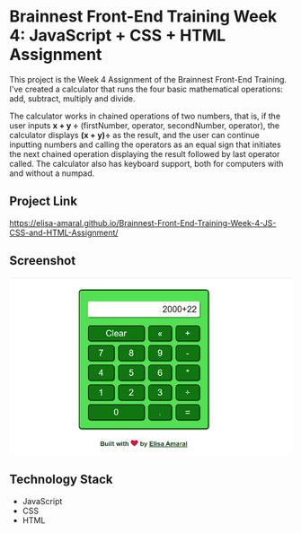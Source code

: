 # Brainnest Front-End Training Week 4: JavaScript + CSS + HTML Assignment

This project is the Week 4 Assignment of the Brainnest Front-End Training. I've created a calculator that runs the four basic  mathematical operations: add, subtract, multiply and divide. 

The calculator works in chained operations of two numbers, that is, if the user inputs **x + y ÷** (firstNumber, operator, secondNumber, operator), the calculator displays **(x + y)÷** as the result, and the user can continue inputting numbers and calling the operators as an equal sign that initiates the next chained operation displaying the result followed by last operator called. The calculator also has keyboard support, both for computers with and without a numpad. 

## Project Link

https://elisa-amaral.github.io/Brainnest-Front-End-Training-Week-4-JS-CSS-and-HTML-Assignment/

## Screenshot

![Screenshot](/images/Screenshot.jpg)

## Technology Stack

+ JavaScript
+ CSS
+ HTML
